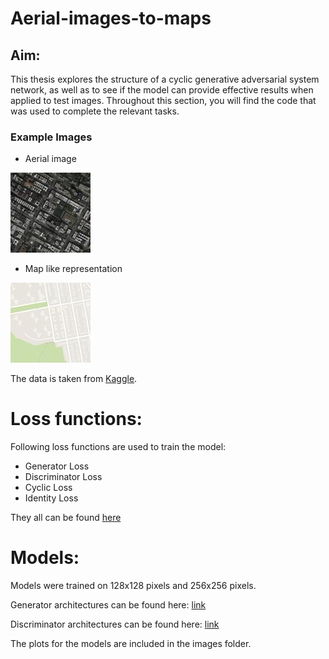 # Aerial-images-to-maps

## Aim:
This thesis explores the structure of a cyclic generative adversarial system network, as well as to see if the model can provide effective results when applied to test images. Throughout this section, you will find the code that was used to complete the relevant tasks.

### Example Images

- Aerial image

![example image aerial.jpg](https://github.com/Astrojigs/Aerial-images-to-maps/blob/main/Images/example%20image%20aerial%20-%20Copy.jpg)
- Map like representation

![example image map](https://github.com/Astrojigs/Aerial-images-to-maps/blob/main/Images/example%20image%20map%20-%20Copy.jpg)

The data is taken from [Kaggle](https://www.kaggle.com/datasets/suyashdamle/cyclegan).

# Loss functions:
Following loss functions are used to train the model:

- Generator Loss
- Discriminator Loss
- Cyclic Loss
- Identity Loss

They all can be found [here](https://github.com/Astrojigs/Aerial-images-to-maps/blob/main/losses.py)

# Models:

Models were trained on 128x128 pixels and 256x256 pixels.

Generator architectures can be found here: [link](https://github.com/Astrojigs/Aerial-images-to-maps/blob/main/Generator_arc.py)

Discriminator architectures can be found here: [link](https://github.com/Astrojigs/Aerial-images-to-maps/blob/main/Discriminator_arc.py)

The plots for the models are included in the images folder.
